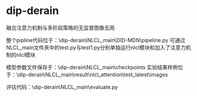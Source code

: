 # dip-derain
融合注意力机制与多阶段策略的无监督图像去雨

整个pipline代码位于：\dip-derain\NLCL_main\DID-MDN\pipeline.py
可通过NLCL_main文件夹中的test.py与test1.py分别单独运行nlcl模块和加入了注意力机制的nlcl模块

模型参数文件保存于：\dip-derain\NLCL_main\checkpoints
实验结果样例位于：\dip-derain\NLCL_main\result\nlcl_attention\test_latest\images

评估代码：\dip-derain\NLCL_main\evaluate.py
